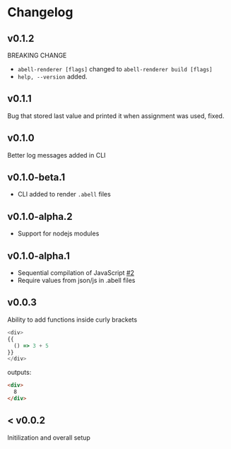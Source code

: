# Changelog

## v0.1.2
BREAKING CHANGE
- `abell-renderer [flags]` changed to `abell-renderer build [flags]`
- `help, --version` added.

## v0.1.1
Bug that stored last value and printed it when assignment was used, fixed.

## v0.1.0
Better log messages added in CLI

## v0.1.0-beta.1
- CLI added to render `.abell` files

## v0.1.0-alpha.2
- Support for nodejs modules

## v0.1.0-alpha.1
- Sequential compilation of JavaScript [#2](https://github.com/abelljs/abell-renderer/issues/2)
- Require values from json/js in .abell files


## v0.0.3
Ability to add functions inside curly brackets

```js
<div>
{{
  () => 3 + 5
}}
</div>
```

outputs:
```html
<div>
  8
</div>
```

## < v0.0.2
Initilization and overall setup